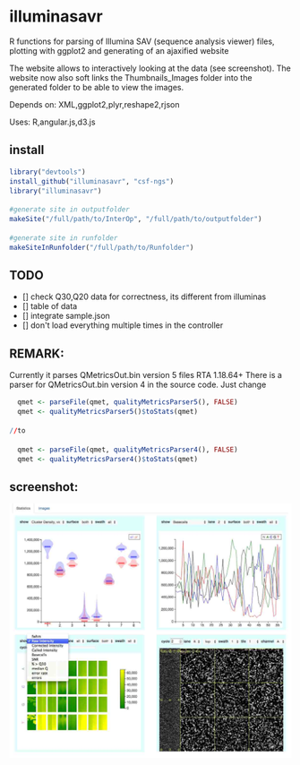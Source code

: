 illuminasavr
============
R functions for parsing of Illumina SAV (sequence analysis viewer) files, plotting with ggplot2 and generating of an ajaxified website

The website allows to interactively looking at the data (see screenshot).
The website now also soft links the Thumbnails_Images folder into the generated folder to be able to view the images.

 
Depends on: 
XML,ggplot2,plyr,reshape2,rjson

Uses:
R,angular.js,d3.js

install
-------
```R
library("devtools")
install_github("illuminasavr", "csf-ngs")
library("illuminasavr")

#generate site in outputfolder
makeSite("/full/path/to/InterOp", "/full/path/to/outputfolder")

#generate site in runfolder
makeSiteInRunfolder("/full/path/to/Runfolder")
```

TODO
----
 - [] check Q30,Q20 data for correctness, its different from illuminas
 - [] table of data
 - [] integrate sample.json
 - [] don't load everything multiple times in the controller

REMARK:
-------
Currently it parses QMetricsOut.bin version 5 files RTA 1.18.64+
There is a parser for QMetricsOut.bin version 4 in the source code.
Just change 

```R
  qmet <- parseFile(qmet, qualityMetricsParser5(), FALSE)
  qmet <- qualityMetricsParser5()$toStats(qmet)

//to

  qmet <- parseFile(qmet, qualityMetricsParser4(), FALSE)
  qmet <- qualityMetricsParser4()$toStats(qmet)
```


screenshot:
-----------

![Screenshot of interactive angular.js app](https://raw.githubusercontent.com/csf-ngs/illuminasavr/master/doc/screenshot.jpg)







